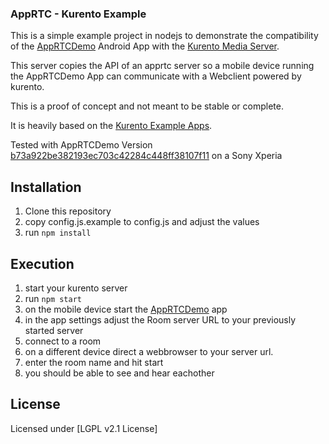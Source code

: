 ### AppRTC - Kurento Example

This is a simple example project in nodejs to demonstrate the compatibility of the [AppRTCDemo](https://github.com/njovy/AppRTCDemo) Android App with the [Kurento Media Server](http://www.kurento.org/).

This server copies the API of an apprtc server so a mobile device running the AppRTCDemo App can communicate with a Webclient powered by kurento.

This is a proof of concept and not meant to be stable or complete.

It is heavily based on the [Kurento Example Apps](https://github.com/Kurento/kurento-tutorial-node.git).

Tested with AppRTCDemo Version [b73a922be382193ec703c42284c448ff38107f11](https://github.com/njovy/AppRTCDemo/commit/b73a922be382193ec703c42284c448ff38107f11) on a Sony Xperia


## Installation

1. Clone this repository
2. copy config.js.example to config.js and adjust the values
3. run `npm install`

## Execution

1. start your kurento server
2. run `npm start`
3. on the mobile device start the [AppRTCDemo](https://github.com/njovy/AppRTCDemo) app
4. in the app settings adjust the Room server URL to your previously started server
5. connect to a room
6. on a different device direct a webbrowser to your server url.
7. enter the room name and hit start
8. you should be able to see and hear eachother

## License

Licensed under [LGPL v2.1 License]
